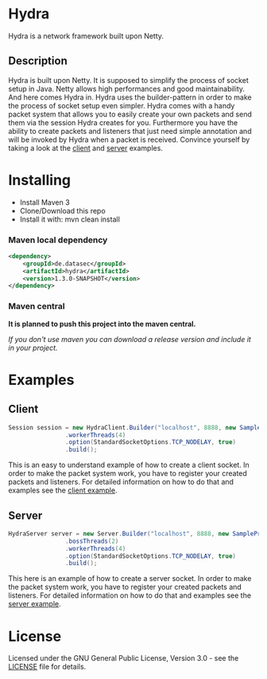 # Hydra

Hydra is a network framework built upon Netty.

## Description

Hydra is built upon Netty. It is supposed to simplify the process of socket setup in Java. Netty allows high performances and good maintainability.
And here comes Hydra in. Hydra uses the builder-pattern in order to make the process of socket setup even simpler. Hydra comes with a handy packet system
that allows you to easily create your own packets and send them via the session Hydra creates for you. Furthermore you have the ability to create packets and
listeners that just need simple annotation and will be invoked by Hydra when a packet is received.
Convince yourself by taking a look at the [client](https://github.com/DataSecs/Hydra/tree/master/client/src/test/java/client) and [server](https://github.com/DataSecs/Hydra/tree/master/server/src/test/java/server) examples.

# Installing

 * Install Maven 3
 * Clone/Download this repo
 * Install it with: mvn clean install

### Maven local dependency

```xml
<dependency>
    <groupId>de.datasec</groupId>
    <artifactId>hydra</artifactId>
    <version>1.3.0-SNAPSHOT</version>
</dependency>
```

### Maven central

__It is planned to push this project into the maven central.__


_If you don't use maven you can download a release version and include it in your project._

# Examples

## Client

```java
Session session = new HydraClient.Builder("localhost", 8888, new SampleProtocol())
                .workerThreads(4)
                .option(StandardSocketOptions.TCP_NODELAY, true)
                .build();
```

This is an easy to understand example of how to create a client socket.
In order to make the packet system work, you have to register your created packets and listeners.
For detailed information on how to do that and examples see the [client example](https://github.com/DataSecs/Hydra/tree/master/client/src/test/java/client).

## Server

```java
HydraServer server = new Server.Builder("localhost", 8888, new SampleProtocol())
                .bossThreads(2)
                .workerThreads(4)
                .option(StandardSocketOptions.TCP_NODELAY, true)
                .build();
```

This here is an example of how to create a server socket.
In order to make the packet system work, you have to register your created packets and listeners.
For detailed information on how to do that and examples see the [server example](https://github.com/DataSecs/Hydra/tree/master/server/src/test/java/server).

# License

Licensed under the GNU General Public License, Version 3.0 - see the [LICENSE](LICENSE) file for details.